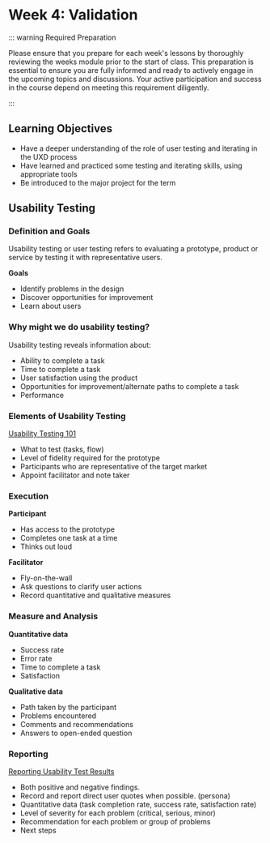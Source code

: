 # Week 4: Validation

::: warning Required Preparation

Please ensure that you prepare for each week's lessons by thoroughly reviewing the weeks module prior to the start of class. This preparation is essential to ensure you are fully informed and ready to actively engage in the upcoming topics and discussions. Your active participation and success in the course depend on meeting this requirement diligently.

:::

## Learning Objectives

- Have a deeper understanding of the role of user testing and iterating in the UXD process
- Have learned and practiced some testing and iterating skills, using appropriate tools
- Be introduced to the major project for the term

## Usability Testing

### Definition and Goals

Usability testing or user testing refers to evaluating a prototype, product or service by testing it with representative users.

**Goals**

- Identify problems in the design
- Discover opportunities for improvement
- Learn about users

<YouTube
  title="Usability Testing 101"
  url="https://www.youtube.com/embed/n8MnoJyl3W4?si=IvjdnQ46q26izrYj"
/>

### Why might we do usability testing?

Usability testing reveals information about:

- Ability to complete a task
- Time to complete a task
- User satisfaction using the product
- Opportunities for improvement/alternate paths to complete a task
- Performance

### Elements of Usability Testing

[Usability Testing 101](https://www.nngroup.com/articles/usability-testing-101/)

- What to test (tasks, flow)
- Level of fidelity required for the prototype
- Participants who are representative of the target market
- Appoint facilitator and note taker

### Execution

**Participant**

- Has access to the prototype
- Completes one task at a time
- Thinks out loud

**Facilitator**

- Fly-on-the-wall
- Ask questions to clarify user actions
- Record quantitative and qualitative measures

### Measure and Analysis

**Quantitative data**

- Success rate
- Error rate
- Time to complete a task
- Satisfaction

**Qualitative data**

- Path taken by the participant
- Problems encountered
- Comments and recommendations
- Answers to open-ended question

### Reporting

[Reporting Usability Test Results](https://www.usability.gov/how-to-and-tools/methods/reporting-usability-test-results.html)

- Both positive and negative findings.
- Record and report direct user quotes when possible. (persona)
- Quantitative data (task completion rate, success rate, satisfaction rate)
- Level of severity for each problem (critical, serious, minor)
- Recommendation for each problem or group of problems
- Next steps

